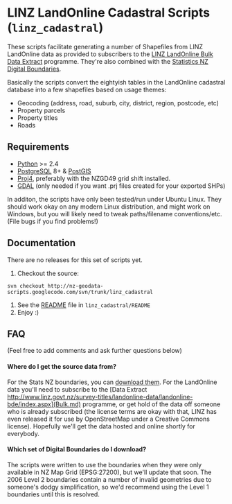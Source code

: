 # LINZ LandOnline Cadastral Scripts (`linz_cadastral`) #

These scripts facilitate generating a number of Shapefiles from LINZ LandOnline data as provided to subscribers to the [LINZ LandOnline Bulk Data Extract](http://www.linz.govt.nz/survey-titles/landonline-data/landonline-bde/index.aspx) programme. They're also combined with the [Statistics NZ Digital Boundaries](http://www.stats.govt.nz/statistics-by-area/geography-mapping/download-digital-boundaries.htm).

Basically the scripts convert the eightyish tables in the LandOnline cadastral database into a few shapefiles based on usage themes:
  * Geocoding (address, road, suburb, city, district, region, postcode, etc)
  * Property parcels
  * Property titles
  * Roads

## Requirements ##
  * [Python](http://python.org) >= 2.4
  * [PostgreSQL](http://postgresql.org) 8+ & [PostGIS](http://postgis.refractions.net/)
  * [Proj4](http://trac.osgeo.org/proj/), preferably with the NZGD49 grid shift installed.
  * [GDAL](http://gdal.org/) (only needed if you want .prj files created for your exported SHPs)

In additon, the scripts have only been tested/run under Ubuntu Linux. They should work okay on any modern Linux distribution, and might work on Windows, but you will likely need to tweak paths/filename conventions/etc. (File bugs if you find problems!)

## Documentation ##

There are no releases for this set of scripts yet.

  1. Checkout the source:
```
svn checkout http://nz-geodata-scripts.googlecode.com/svn/trunk/linz_cadastral
```
  1. See the [README](http://nz-geodata-scripts.googlecode.com/svn/trunk/linz_cadastral/README) file in `linz_cadastral/README`
  1. Enjoy :)

## FAQ ##

(Feel free to add comments and ask further questions below)

#### Where do I get the source data from? ####

For the Stats NZ boundaries, you can [download them](http://www.stats.govt.nz/statistics-by-area/geography-mapping/download-digital-boundaries.htm). For the LandOnline data you'll need to subscribe to the [Data Extract http://www.linz.govt.nz/survey-titles/landonline-data/landonline-bde/index.aspx](Bulk.md) programme, or get hold of the data off someone who is already subscribed (the license terms are okay with that, LINZ has even released it for use by OpenStreetMap under a Creative Commons license). Hopefully we'll get the data hosted and online shortly for everybody.

#### Which set of Digital Boundaries do I download? ####

The scripts were written to use the boundaries when they were only available in NZ Map Grid (EPSG:27200), but we'll update that soon. The 2006 Level 2 boundaries contain a number of invalid geometries due to someone's dodgy simplification, so we'd recommend using the Level 1 boundaries until this is resolved.